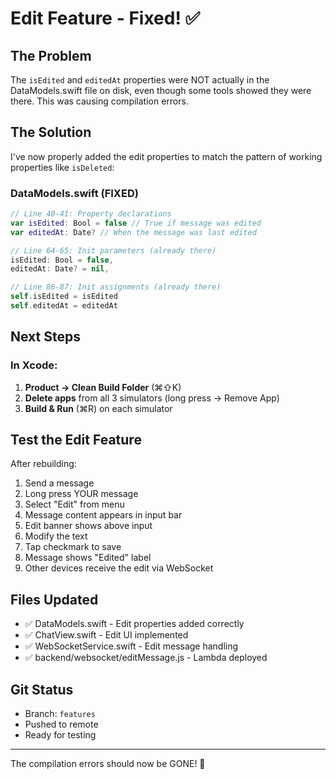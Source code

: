 # Edit Feature - Fixed! ✅

## The Problem
The `isEdited` and `editedAt` properties were NOT actually in the DataModels.swift file on disk, even though some tools showed they were there. This was causing compilation errors.

## The Solution
I've now properly added the edit properties to match the pattern of working properties like `isDeleted`:

### DataModels.swift (FIXED)
```swift
// Line 40-41: Property declarations
var isEdited: Bool = false // True if message was edited  
var editedAt: Date? // When the message was last edited

// Line 64-65: Init parameters (already there)
isEdited: Bool = false,
editedAt: Date? = nil,

// Line 86-87: Init assignments (already there)
self.isEdited = isEdited
self.editedAt = editedAt
```

## Next Steps

### In Xcode:
1. **Product → Clean Build Folder** (⌘⇧K)
2. **Delete apps** from all 3 simulators (long press → Remove App)
3. **Build & Run** (⌘R) on each simulator

## Test the Edit Feature

After rebuilding:
1. Send a message
2. Long press YOUR message
3. Select "Edit" from menu
4. Message content appears in input bar
5. Edit banner shows above input
6. Modify the text
7. Tap checkmark to save
8. Message shows "Edited" label
9. Other devices receive the edit via WebSocket

## Files Updated
- ✅ DataModels.swift - Edit properties added correctly
- ✅ ChatView.swift - Edit UI implemented  
- ✅ WebSocketService.swift - Edit message handling
- ✅ backend/websocket/editMessage.js - Lambda deployed

## Git Status
- Branch: `features`
- Pushed to remote
- Ready for testing

---

The compilation errors should now be GONE! 🚀
